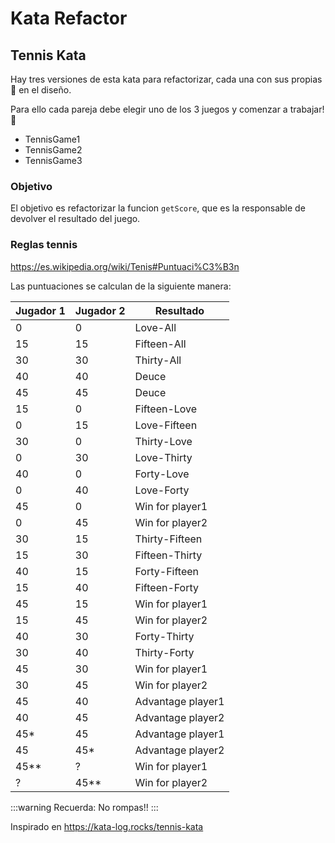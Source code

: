 # Kata Refactor

## Tennis Kata
Hay tres versiones de esta kata para refactorizar, cada una con sus propias 💩 en el diseño.

Para ello cada pareja debe elegir uno de los 3 juegos y comenzar a trabajar! 💪
- TennisGame1
- TennisGame2
- TennisGame3

### Objetivo
El objetivo es refactorizar la funcion `getScore`, que es la responsable de devolver el resultado del juego.

### Reglas tennis
https://es.wikipedia.org/wiki/Tenis#Puntuaci%C3%B3n

Las puntuaciones se calculan de la siguiente manera:

| Jugador 1 | Jugador 2 | Resultado |
| --------- | --------- | --------- |
| 0 | 0 | Love-All |
| 15 | 15 | Fifteen-All |
| 30 | 30 | Thirty-All |
| 40 | 40 | Deuce |
| 45 | 45 | Deuce |
| 15 | 0 | Fifteen-Love |
| 0 | 15 | Love-Fifteen |
| 30 | 0 | Thirty-Love |
| 0 | 30 | Love-Thirty |
| 40 | 0 | Forty-Love |
| 0 | 40 | Love-Forty |
| 45 | 0 | Win for player1 |
| 0 | 45 | Win for player2 |
| 30 | 15 | Thirty-Fifteen |
| 15 | 30 | Fifteen-Thirty |
| 40 | 15 | Forty-Fifteen |
| 15 | 40 | Fifteen-Forty |
| 45 | 15 | Win for player1 |
| 15 | 45 | Win for player2 |
| 40 | 30 | Forty-Thirty |
| 30 | 40 | Thirty-Forty |
| 45 | 30 | Win for player1 |
| 30 | 45 | Win for player2 |
| 45 | 40 | Advantage player1 |
| 40 | 45 | Advantage player2 |
| 45* | 45 | Advantage player1 |
| 45 | 45* | Advantage player2 |
| 45** | ? | Win for player1 |
| ? | 45** | Win for player2 |

:::warning
Recuerda: No rompas!!
:::



Inspirado en https://kata-log.rocks/tennis-kata
